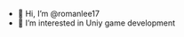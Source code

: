 - 👋 Hi, I’m @romanlee17
- 👀 I’m interested in Uniy game development

<!---
romanlee17/romanlee17 is a ✨ special ✨ repository because its `README.md` (this file) appears on your GitHub profile.
You can click the Preview link to take a look at your changes.
--->

